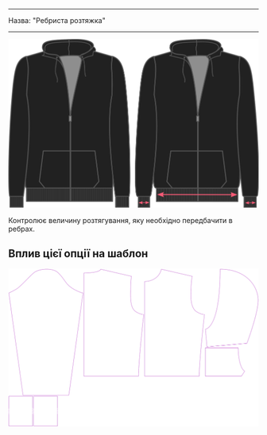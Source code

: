 - - -
Назва: "Ребриста розтяжка"
- - -

![Розтяжка ребристої стрічки](./ribbingstretch.svg)

Контролює величину розтягування, яку необхідно передбачити в ребрах.

## Вплив цієї опції на шаблон

![На цьому зображенні показано вплив цієї опції шляхом накладання декількох варіантів, які мають різне значення для цієї опції](huey_ribbingstretch_sample.svg "Вплив цієї опції на шаблон")
